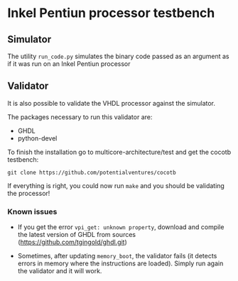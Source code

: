 # Inkel Pentiun processor testbench

## Simulator
The utility `run_code.py` simulates the binary code passed as an argument as if it was run on an Inkel Pentiun processor

## Validator
It is also possible to validate the VHDL processor against the simulator.

The packages necessary to run this validator are:
 - GHDL
 - python-devel

To finish the installation go to multicore-architecture/test and get the cocotb testbench:

    git clone https://github.com/potentialventures/cocotb

If everything is right, you could now run `make` and you should be validating the processor!

### Known issues
 - If you get the error `vpi_get: unknown property`, download and compile the latest version of GHDL from sources (https://github.com/tgingold/ghdl.git)

 - Sometimes, after updating `memory_boot`, the validator fails (it detects errors in memory where the instructions are loaded). Simply run again the validator and it will work.
